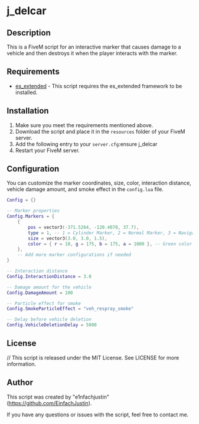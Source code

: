 # j_delcar

## Description

This is a FiveM script for an interactive marker that causes damage to a vehicle and then destroys it when the player interacts with the marker.

## Requirements

- [es_extended](https://github.com/ESX-Org/es_extended) - This script requires the es_extended framework to be installed.

## Installation

1. Make sure you meet the requirements mentioned above.
2. Download the script and place it in the `resources` folder of your FiveM server.
3. Add the following entry to your `server.cfg`:ensure j_delcar
4. Restart your FiveM server.

## Configuration

You can customize the marker coordinates, size, color, interaction distance, vehicle damage amount, and smoke effect in the `config.lua` file.

```lua
Config = {}

-- Marker properties
Config.Markers = {
    {
        pos = vector3(-371.5264, -120.4070, 37.7),
        type = 1, -- 1 = Cylinder Marker, 2 = Normal Marker, 3 = Navigation
        size = vector3(3.0, 3.0, 1.5),
        color = { r = 10, g = 175, b = 175, a = 1000 }, -- Green color with 1000 opacity
    },
    -- Add more marker configurations if needed
}

-- Interaction distance
Config.InteractionDistance = 3.0

-- Damage amount for the vehicle
Config.DamageAmount = 100

-- Particle effect for smoke
Config.SmokeParticleEffect = "veh_respray_smoke"

-- Delay before vehicle deletion
Config.VehicleDeletionDelay = 5000
```
## License
// This script is released under the MIT License. See LICENSE for more information.

## Author
This script was created by "e1nfachjustin" (https://github.com/EinfachJustin).

If you have any questions or issues with the script, feel free to contact me.



